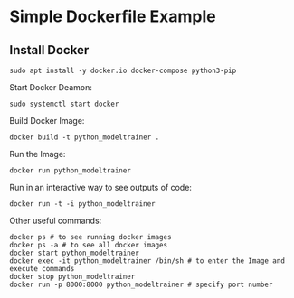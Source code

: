 # Simple Dockerfile Example

## Install Docker

```
sudo apt install -y docker.io docker-compose python3-pip
```

Start Docker Deamon:

```
sudo systemctl start docker
```

Build Docker Image:

```
docker build -t python_modeltrainer .
```

Run the Image:

```
docker run python_modeltrainer
```

Run in an interactive way to see outputs of code:
```
docker run -t -i python_modeltrainer
```

Other useful commands:

```
docker ps # to see running docker images
docker ps -a # to see all docker images
docker start python_modeltrainer
docker exec -it python_modeltrainer /bin/sh # to enter the Image and execute commands
docker stop python_modeltrainer
docker run -p 8000:8000 python_modeltrainer # specify port number
```